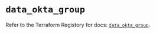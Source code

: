 # `data_okta_group`

Refer to the Terraform Registory for docs: [`data_okta_group`](https://www.terraform.io/docs/providers/okta/d/group).
